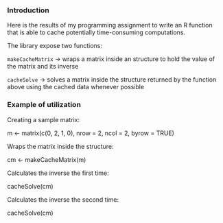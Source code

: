 ### Introduction

Here is the results of my programming assignment to write an R
function that is able to cache potentially time-consuming computations.

The library expose two functions:

  `makeCacheMatrix` ->  wraps a matrix inside an structure to hold the 
                        value of the matrix and its inverse
                      
  `cacheSolve`      ->  solves a matrix inside the structure returned by 
                        the function above using the cached data whenever
                        possible
                      
### Example of utilization

Creating a sample matrix:

<!-- -->

  m <- matrix(c(0, 2, 1, 0), nrow = 2, ncol = 2, byrow = TRUE)
  
  
Wraps the matrix inside the structure:

<!-- -->

  cm <- makeCacheMatrix(m)


Calculates the inverse the first time:

<!-- -->
  
  cacheSolve(cm)


Calculates the inverse the second time:

<!-- -->
  
  cacheSolve(cm)


